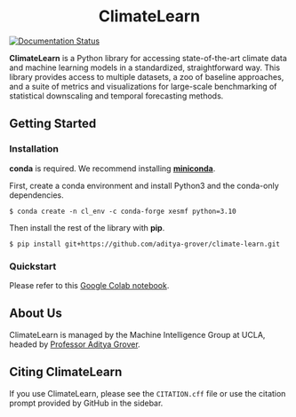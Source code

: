 <h1 align="center">ClimateLearn</h1>

[![Documentation Status](https://readthedocs.org/projects/climatelearn/badge/?version=latest)](https://climatelearn.readthedocs.io/en/latest/?badge=latest)

**ClimateLearn** is a Python library for accessing state-of-the-art climate data and machine learning models in a standardized, straightforward way. This library provides access to multiple datasets, a zoo of baseline approaches, and a suite of metrics and visualizations for large-scale benchmarking of statistical downscaling and temporal forecasting methods.

## Getting Started

### Installation

**conda** is required. We recommend installing [**miniconda**](https://docs.conda.io/en/latest/miniconda.html). 

First, create a conda environment and install Python3 and the conda-only dependencies.
```console
$ conda create -n cl_env -c conda-forge xesmf python=3.10
```

Then install the rest of the library with **pip**.
```console
$ pip install git+https://github.com/aditya-grover/climate-learn.git
```

### Quickstart
Please refer to this [Google Colab notebook](https://colab.research.google.com/drive/1GMT_CnxL1o4Za1Uc3Gf7u_tm_M5ECoZo?usp=sharing).

## About Us
ClimateLearn is managed by the Machine Intelligence Group at UCLA, headed by [Professor Aditya Grover](https://aditya-grover.github.io).

## Citing ClimateLearn
If you use ClimateLearn, please see the `CITATION.cff` file or use the citation prompt provided by GitHub in the sidebar.
